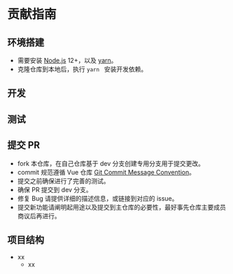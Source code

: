 # 贡献指南

## 环境搭建

* 需要安装 [Node.js](http://nodejs.org/) 12+，以及 [yarn](https://yarnpkg.com/en/docs/install)。
* 克隆仓库到本地后，执行 ```yarn ``` 安装开发依赖。

## 开发



## 测试



## 提交 PR

* fork 本仓库，在自己仓库基于 dev 分支创建专用分支用于提交更改。
* commit 规范遵循 Vue 仓库 [Git Commit Message Convention](https://github.com/vuejs/vue/blob/dev/.github/COMMIT_CONVENTION.md)。
* 提交之前确保进行了完善的测试。
* 确保 PR 提交到 dev 分支。
* 修复 Bug 请提供详细的描述信息，或链接到对应的 issue。
* 提交新功能请阐明起用途以及提交到主仓库的必要性，最好事先仓库主要成员商议后再进行。


## 项目结构

* xx
    * xx